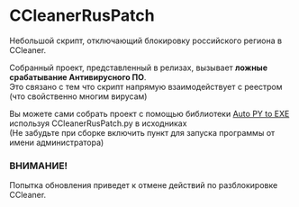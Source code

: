 # CCleanerRusPatch
Небольшой скрипт, отключающий блокировку российского региона в CCleaner.

Собранный проект, представленный в релизах, вызывает **ложные срабатывание Антивирусного ПО**.  
Это связано с тем что скрипт напрямую взаимодействует с реестром (что свойственно многим вирусам)

Вы можете сами собрать проект с помощью библиотеки [Auto PY to EXE](https://pypi.org/project/auto-py-to-exe/) используя CCleanerRusPatch.py в исходниках  
(Не забудьте при сборке включить пункт для запуска программы от имени администратора)

### ВНИМАНИЕ!
Попытка обновления приведет к отмене действий по разблокировке CCleaner.
